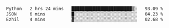 <!--START_SECTION:waka-->

```txt
Python   2 hrs 24 mins   ███████████████████████▒░   93.09 %
JSON     6 mins          █░░░░░░░░░░░░░░░░░░░░░░░░   04.23 %
Ezhil    4 mins          ▓░░░░░░░░░░░░░░░░░░░░░░░░   02.68 %
```

<!--END_SECTION:waka-->
